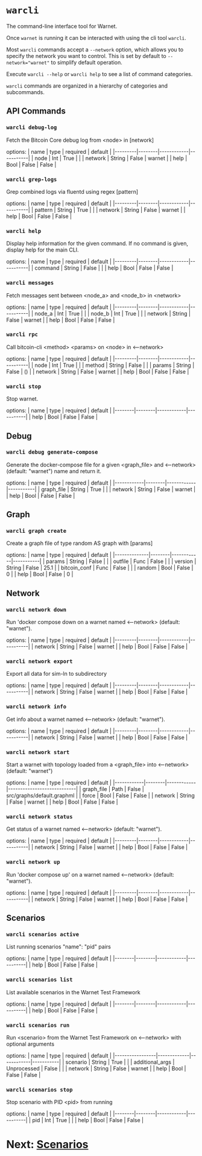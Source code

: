 # `warcli`

The command-line interface tool for Warnet.

Once `warnet` is running it can be interacted with using the cli tool `warcli`.

Most `warcli` commands accept a `--network` option, which allows you to specify
the network you want to control. This is set by default to `--network="warnet"`
to simplify default operation.

Execute `warcli --help` or `warcli help` to see a list of command categories.

`warcli` commands are organized in a hierarchy of categories and subcommands.

## API Commands

### `warcli debug-log`
Fetch the Bitcoin Core debug log from \<node> in [network]

options:
| name    | type   | required   | default   |
|---------|--------|------------|-----------|
| node    | Int    | True       |           |
| network | String | False      | warnet    |
| help    | Bool   | False      | False     |

### `warcli grep-logs`
Grep combined logs via fluentd using regex [pattern]

options:
| name    | type   | required   | default   |
|---------|--------|------------|-----------|
| pattern | String | True       |           |
| network | String | False      | warnet    |
| help    | Bool   | False      | False     |

### `warcli help`
Display help information for the given command.
    If no command is given, display help for the main CLI.

options:
| name    | type   | required   | default   |
|---------|--------|------------|-----------|
| command | String | False      |           |
| help    | Bool   | False      | False     |

### `warcli messages`
Fetch messages sent between \<node_a> and \<node_b> in \<network>

options:
| name    | type   | required   | default   |
|---------|--------|------------|-----------|
| node_a  | Int    | True       |           |
| node_b  | Int    | True       |           |
| network | String | False      | warnet    |
| help    | Bool   | False      | False     |

### `warcli rpc`
Call bitcoin-cli \<method> \<params> on \<node> in \<--network>

options:
| name    | type   | required   | default   |
|---------|--------|------------|-----------|
| node    | Int    | True       |           |
| method  | String | False      |           |
| params  | String | False      | ()        |
| network | String | False      | warnet    |
| help    | Bool   | False      | False     |

### `warcli stop`
Stop warnet.

options:
| name   | type   | required   | default   |
|--------|--------|------------|-----------|
| help   | Bool   | False      | False     |

## Debug

### `warcli debug generate-compose`
Generate the docker-compose file for a given \<graph_file> and \<--network> (default: "warnet") name and return it.

options:
| name       | type   | required   | default   |
|------------|--------|------------|-----------|
| graph_file | String | True       |           |
| network    | String | False      | warnet    |
| help       | Bool   | False      | False     |

## Graph

### `warcli graph create`
Create a graph file of type random AS graph with [params]

options:
| name         | type   | required   |   default |
|--------------|--------|------------|-----------|
| params       | String | False      |           |
| outfile      | Func   | False      |           |
| version      | String | False      |      25.1 |
| bitcoin_conf | Func   | False      |           |
| random       | Bool   | False      |       0   |
| help         | Bool   | False      |       0   |

## Network

### `warcli network down`
Run 'docker compose down on a warnet named \<--network> (default: "warnet").

options:
| name    | type   | required   | default   |
|---------|--------|------------|-----------|
| network | String | False      | warnet    |
| help    | Bool   | False      | False     |

### `warcli network export`
Export all data for sim-ln to subdirectory

options:
| name    | type   | required   | default   |
|---------|--------|------------|-----------|
| network | String | False      | warnet    |
| help    | Bool   | False      | False     |

### `warcli network info`
Get info about a warnet named \<--network> (default: "warnet").

options:
| name    | type   | required   | default   |
|---------|--------|------------|-----------|
| network | String | False      | warnet    |
| help    | Bool   | False      | False     |

### `warcli network start`
Start a warnet with topology loaded from a \<graph_file> into \<--network> (default: "warnet")

options:
| name       | type   | required   | default                    |
|------------|--------|------------|----------------------------|
| graph_file | Path   | False      | src/graphs/default.graphml |
| force      | Bool   | False      | False                      |
| network    | String | False      | warnet                     |
| help       | Bool   | False      | False                      |

### `warcli network status`
Get status of a warnet named \<--network> (default: "warnet").

options:
| name    | type   | required   | default   |
|---------|--------|------------|-----------|
| network | String | False      | warnet    |
| help    | Bool   | False      | False     |

### `warcli network up`
Run 'docker compose up' on a warnet named \<--network> (default: "warnet").

options:
| name    | type   | required   | default   |
|---------|--------|------------|-----------|
| network | String | False      | warnet    |
| help    | Bool   | False      | False     |

## Scenarios

### `warcli scenarios active`
List running scenarios "name": "pid" pairs

options:
| name   | type   | required   | default   |
|--------|--------|------------|-----------|
| help   | Bool   | False      | False     |

### `warcli scenarios list`
List available scenarios in the Warnet Test Framework

options:
| name   | type   | required   | default   |
|--------|--------|------------|-----------|
| help   | Bool   | False      | False     |

### `warcli scenarios run`
Run \<scenario> from the Warnet Test Framework on \<--network> with optional arguments

options:
| name            | type        | required   | default   |
|-----------------|-------------|------------|-----------|
| scenario        | String      | True       |           |
| additional_args | Unprocessed | False      |           |
| network         | String      | False      | warnet    |
| help            | Bool        | False      | False     |

### `warcli scenarios stop`
Stop scenario with PID \<pid> from running

options:
| name   | type   | required   | default   |
|--------|--------|------------|-----------|
| pid    | Int    | True       |           |
| help   | Bool   | False      | False     |


# Next: [Scenarios](scenarios.md)
